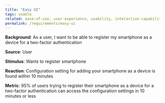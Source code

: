 ```yaml
---
title: "Easy UI"
tags: usable
related: ease-of-use, user-experience, usability, interaction-capability
permalink: /requirements/easy-ui
---
```


<div class="quality-requirement" markdown="1">

**Background**: As a user, I want to be able to register my smartphone as a device for a two-factor authentication

**Source**: User

**Stimulus**: Wants to register smartphone

**Reaction**: Configuration setting for adding your smartphone as a device is found within 10 minutes

**Metric**: 95% of users trying to register their smartphone as a device for a two-factor authentication can access the configuration settings in 10 minutes or less


</div><br>





